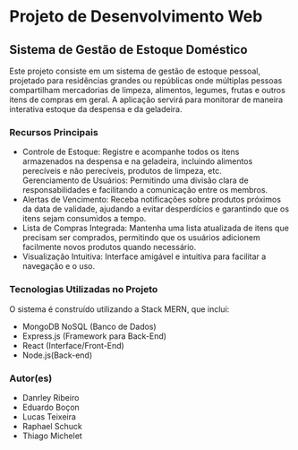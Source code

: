<h1>Projeto de Desenvolvimento Web</h1>
<h2>Sistema de Gestão de Estoque Doméstico</h2>

Este projeto consiste em um sistema de gestão de estoque pessoal, projetado para residências grandes ou repúblicas onde múltiplas pessoas compartilham mercadorias de limpeza, alimentos, legumes, frutas e outros itens de compras em geral. A aplicação servirá para monitorar de maneira interativa estoque da despensa e da geladeira.


<h3>Recursos Principais</h3>

- Controle de Estoque: Registre e acompanhe todos os itens armazenados na despensa e na geladeira, incluindo alimentos perecíveis e não perecíveis, produtos de limpeza, etc.<br>
Gerenciamento de Usuários: Permitindo uma divisão clara de responsabilidades e facilitando a comunicação entre os membros.
- Alertas de Vencimento: Receba notificações sobre produtos próximos da data de validade, ajudando a evitar desperdícios e garantindo que os itens sejam consumidos a tempo.<br>
- Lista de Compras Integrada: Mantenha uma lista atualizada de itens que precisam ser comprados, permitindo que os usuários adicionem facilmente novos produtos quando necessário.<br>
- Visualização Intuitiva: Interface amigável e intuitiva para facilitar a navegação e o uso.<br>


<h3>Tecnologias Utilizadas no Projeto</h3>

O sistema é construído utilizando a Stack MERN, que inclui:
- MongoDB NoSQL (Banco de Dados)
- Express.js (Framework para Back-End)
- React (Interface/Front-End)
- Node.js(Back-end)


<h3>Autor(es)</h3>

- Danrley Ribeiro
- Eduardo Boçon
- Lucas Teixeira
- Raphael Schuck
- Thiago Michelet
